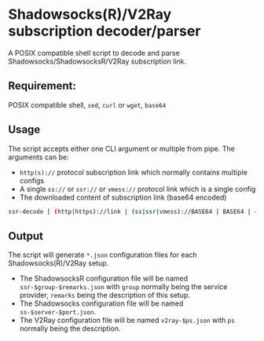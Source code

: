 # Shadowsocks(R)/V2Ray subscription decoder/parser

A POSIX compatible shell script to decode and parse Shadowsocks/ShadowsocksR/V2Ray subscription link.

## Requirement:

POSIX compatible shell, `sed`, `curl` or `wget`, `base64`

## Usage

The script accepts either one CLI argument or multiple from pipe. The arguments can be:
- `http(s)://` protocol subscription link which normally contains multiple configs
- A single `ss://` or `ssr://` or `vmess://` protocol link which is a single config
- The downloaded content of subscription link (base64 encoded)

```sh
ssr-decode [ (http|https)://link | (ss|ssr|vmess)://BASE64 | BASE64 | < input.txt ]
```

## Output

The script will generate `*.json` configuration files for each Shadowsocks(R)/V2Ray setup.

- The ShadowsocksR configuration file will be named `ssr-$group-$remarks.json` with `group` normally being the service provider, `remarks` being the description of this setup.
- The Shadowsocks configuration file will be named `ss-$server-$port.json`.
- The V2Ray configuration file will be named `v2ray-$ps.json` with `ps` normally being the description.
